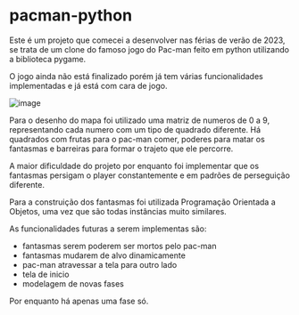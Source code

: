 # pacman-python

Este é um projeto que comecei a desenvolver nas férias de verão de 2023, se trata de um clone do famoso jogo do Pac-man feito em python utilizando a biblioteca pygame.

O jogo ainda não está finalizado porém já tem várias funcionalidades implementadas e já está com cara de jogo.

![image](https://github.com/nicholaspuchaf/pacman-python/assets/76218302/a232d4a7-d318-416c-b3fd-e2b1fa604336)

Para o desenho do mapa foi utilizado uma matriz de numeros de 0 a 9, representando cada numero com um tipo de quadrado diferente.
Há quadrados com frutas para o pac-man comer, poderes para matar os fantasmas e barreiras para formar o trajeto que ele percorre.

A maior dificuldade do projeto por enquanto foi implementar que os fantasmas persigam o player constantemente e em padrões de perseguição diferente.

Para a construição dos fantasmas foi utilizada Programação Orientada a Objetos, uma vez que são todas instâncias muito similares.

As funcionalidades futuras a serem implementas são:
- fantasmas serem poderem ser mortos pelo pac-man
- fantasmas mudarem de alvo dinamicamente
- pac-man atravessar a tela para outro lado
- tela de inicio
- modelagem de novas fases

Por enquanto há apenas uma fase só.
